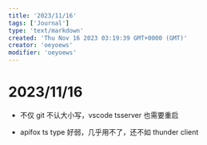 ```yaml
---
title: '2023/11/16'
tags: ['Journal']
type: 'text/markdown'
created: 'Thu Nov 16 2023 03:19:39 GMT+0000 (GMT)'
creator: 'oeyoews'
modifier: 'oeyoews'
---
```


# 2023/11/16

* 不仅 git 不认大小写，vscode tsserver 也需要重启

* apifox ts type 好弱，几乎用不了，还不如 thunder client
